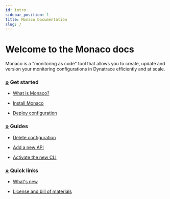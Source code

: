 ```yaml
---
id: intro
sidebar_position: 1
title: Monaco Documentation
slug: /
---
```


# Welcome to the Monaco docs

<p>
Monaco is a "monitoring as code" tool that allows you to create, update and version your monitoring configurations in Dynatrace efficiently and at scale.
</p>


<div class="container-fluid">
  <p></p>

  <div class="row">

  <div class="col-md-6 col sm-12">
    <p></p>
    <h3 id="get-started">
      <a name="get-started" class="anchor" href="#get-started">»</a>
      Get started
    </h3>

  <ul>


  <li>

[What is Monaco?](./Get-started/intro)
  </li>

<li>

[Install Monaco](./Get-started/installation)

</li>

  <li>

[Deploy configuration](./configuration/deploy_configuration)

  </li>

  </ul>


  </div>
  <div class="col-md-6 col sm-12">
    <p></p>
    <h3 id="get-started">
      <a name="get-started" class="anchor" href="#get-started">»</a>
      Guides
    </h3>

  <ul>


  <li>

[Delete configuration](./configuration/delete_config)

  </li>

  <li>

[Add a new API](./Guides/add_new_api)

  </li>

  <li>

[Activate the new CLI](./commands/experimental-new-cli)

  </li>

  </ul>


  </div>

<div class="col-md-6 col sm-12">
    <p></p>
    <h3 id="get-started">
      <a name="get-started" class="anchor" href="#get-started">»</a>
      Quick links
    </h3>

  <ul>

   <li>

[What's new](https://github.com/dynatrace-oss/dynatrace-monitoring-as-code/releases)
  </li>

  <li>

[License and bill of materials](./Useful-links/bill-of-materials)  

  </li>

  </ul>


  </div>

  </div>


</div>
